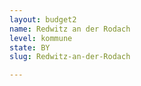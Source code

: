 ```yaml
---
layout: budget2
name: Redwitz an der Rodach
level: kommune
state: BY
slug: Redwitz-an-der-Rodach

---
```



